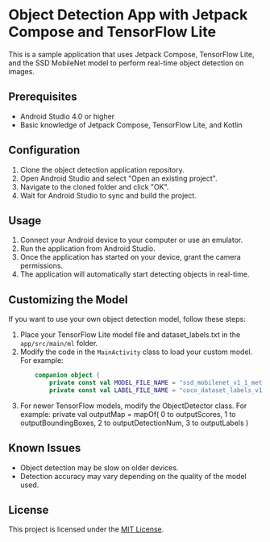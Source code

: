 # Object Detection App with Jetpack Compose and TensorFlow Lite

This is a sample application that uses Jetpack Compose, TensorFlow Lite, and the SSD MobileNet model to perform real-time object detection on images.

## Prerequisites

- Android Studio 4.0 or higher
- Basic knowledge of Jetpack Compose, TensorFlow Lite, and Kotlin

## Configuration

1. Clone the object detection application repository.
2. Open Android Studio and select "Open an existing project".
3. Navigate to the cloned folder and click "OK".
4. Wait for Android Studio to sync and build the project.

## Usage

1. Connect your Android device to your computer or use an emulator.
2. Run the application from Android Studio.
3. Once the application has started on your device, grant the camera permissions.
4. The application will automatically start detecting objects in real-time.

## Customizing the Model

If you want to use your own object detection model, follow these steps:

1. Place your TensorFlow Lite model file and dataset_labels.txt in the `app/src/main/ml` folder.
2. Modify the code in the `MainActivity` class to load your custom model. For example:
    ```kotlin
        companion object {
            private const val MODEL_FILE_NAME = "ssd_mobilenet_v1_1_metadata_1.tflite"
            private const val LABEL_FILE_NAME = "coco_dataset_labels_v1.txt"}

3. For newer TensorFlow models, modify the ObjectDetector class. For example:
private val outputMap = mapOf(
    0 to outputScores,
    1 to outputBoundingBoxes,
    2 to outputDetectionNum,
    3 to outputLabels
)

## Known Issues

- Object detection may be slow on older devices.
- Detection accuracy may vary depending on the quality of the model used.

## License

This project is licensed under the [MIT License](LICENSE).




